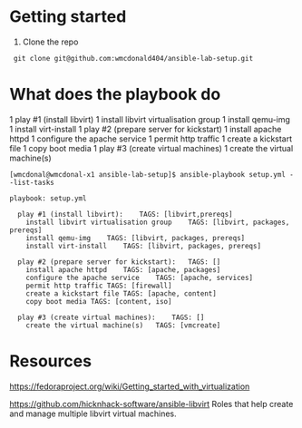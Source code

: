 # Getting started

1. Clone the repo

``` git clone git@github.com:wmcdonald404/ansible-lab-setup.git```

# What does the playbook do

1 play #1 (install libvirt)
	1 install libvirt virtualisation group
	1 install qemu-img
	1 install virt-install
1 play #2 (prepare server for kickstart)
	1 install apache httpd
	1 configure the apache service
	1 permit http traffic
	1 create a kickstart file
	1 copy boot media
1 play #3 (create virtual machines)
	1 create the virtual machine(s)


```
[wmcdonal@wmcdonal-x1 ansible-lab-setup]$ ansible-playbook setup.yml --list-tasks

playbook: setup.yml

  play #1 (install libvirt):	TAGS: [libvirt,prereqs]
    install libvirt virtualisation group	TAGS: [libvirt, packages, prereqs]
    install qemu-img	TAGS: [libvirt, packages, prereqs]
    install virt-install	TAGS: [libvirt, packages, prereqs]

  play #2 (prepare server for kickstart):	TAGS: []
    install apache httpd	TAGS: [apache, packages]
    configure the apache service	TAGS: [apache, services]
    permit http traffic	TAGS: [firewall]
    create a kickstart file	TAGS: [apache, content]
    copy boot media	TAGS: [content, iso]

  play #3 (create virtual machines):	TAGS: []
    create the virtual machine(s)	TAGS: [vmcreate]
```

# Resources

https://fedoraproject.org/wiki/Getting_started_with_virtualization

https://github.com/hicknhack-software/ansible-libvirt Roles that help create and manage multiple libvirt virtual machines.
